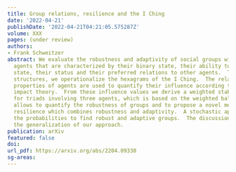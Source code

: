 ```yaml
---
title: Group relations, resilience and the I Ching
date: '2022-04-21'
publishDate: '2022-04-21T04:21:05.575287Z'
volume: XXX
pages: (under review)
authors:
- Frank Schweitzer
abstract: We evaluate the robustness and adaptivity of social groups with heterogeneous
  agents that are characterized by their binary state, their ability to change this
  state, their status and their preferred relations to other agents.  To define group
  structures, we operationalize the hexagrams of the I Ching.  The relations and
  properties of agents are used to quantify their influence according to the social
  impact theory.  From these influence values we derive a weighted stability measure
  for triads involving three agents, which is based on the weighted balance theory.  It
  allows to quantify the robustness of groups and to propose a novel measure for group
  resilience which combines robustness and adaptivity.  A stochastic approach determines
  the probabilities to find robust and adaptive groups.  The discussion focuses on
  the generalization of our approach.
publication: arXiv
featured: false
doi: 
url_pdf: https://arxiv.org/abs/2204.09330
sg-areas:
---
```


